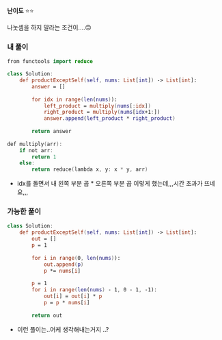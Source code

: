 **난이도** ⭐️⭐️

나눗셈을 하지 말라는 조건이....🙃

### 내 풀이

```swift
from functools import reduce

class Solution:
    def productExceptSelf(self, nums: List[int]) -> List[int]:
        answer = []
        
        for idx in range(len(nums)):
            left_product = multiply(nums[:idx])
            right_product = multiply(nums[idx+1:])
            answer.append(left_product * right_product)
            
        return answer
    
def multiply(arr):
    if not arr:
        return 1
    else:
        return reduce(lambda x, y: x * y, arr)
```

- idx를 돌면서 내 왼쪽 부분 곱 * 오른쪽 부분 곱 이렇게 했는데,,,시간 초과가 뜨네요,,,

### 가능한 풀이

```swift
class Solution:
    def productExceptSelf(self, nums: List[int]) -> List[int]:
        out = []
        p = 1
        
        for i in range(0, len(nums)):
            out.append(p)
            p *= nums[i]
            
        p = 1
        for i in range(len(nums) - 1, 0 - 1, -1):
            out[i] = out[i] * p
            p = p * nums[i]
            
        return out
```

- 이런 풀이는..어케 생각해내는거지 ..?